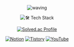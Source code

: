 <div align="center">

![waving](https://capsule-render.vercel.app/api?type=venom&height=250&text=Jengdeuk&fontSize=50&color=gradient&customColorList=19) <!--0,2,5,9,17,19,21,23--> <!--19-->

![🛠️ Tech Stack](https://github-readme-tech-stack.vercel.app/api/cards?title=%F0%9F%9B%A0%EF%B8%8F+Tech+Stack&align=center&titleAlign=center&borderRadius=10&fontSize=22&lineHeight=5&lineCount=2&gap=5&width=350&bg=%230a192f&badge=%23192e4c&border=%23ffffff&titleColor=%23ffffff&line1=cplusplus%2CC%2B%2B%2C00599C%3Bcsharp%2Cc%2523%2C512BD4%3Bpython%2Cpython%2C3776AB%3B&line2=unrealengine%2CUnreal%2C0E1128%3Bunity%2Cunity%2CFFFFFF%3Bxbox%2Cdirectx%2C107C10%3B)

[![Solved.ac Profile](http://mazassumnida.wtf/api/v2/generate_badge?boj=jengdeuk)](https://solved.ac/jengdeuk/)

<a href="https://bit.ly/Jengdeuk" target='_blank'><img alt="Notion" src ="https://img.shields.io/badge/Notion-0D1117.svg?&style=for-the-badge&logo=Notion&logoColor=gray"/></a>
<a href="https://jengdeuk.tistory.com/" target='_blank'><img alt="Tistory" src ="https://img.shields.io/badge/Tistory-0D1117.svg?&style=for-the-badge&logo=Tistory&logoColor=pink"/></a>
<a href="https://www.youtube.com/@jengdeuk" target='_blank'><img alt="YouTube" src ="https://img.shields.io/badge/YouTube-0D1117.svg?&style=for-the-badge&logo=Youtube&logoColor=red"/></a>

</div>
